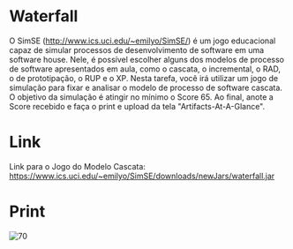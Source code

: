 # Waterfall
O SimSE (http://www.ics.uci.edu/~emilyo/SimSE/) é um jogo educacional capaz de simular processos de desenvolvimento de software em uma software house. Nele, é possível escolher alguns dos modelos de processo de software apresentados em aula, como o cascata, o incremental, o RAD, o de prototipação, o RUP e o XP. Nesta tarefa, você irá utilizar um jogo de simulação para fixar e analisar o modelo de processo de software cascata. O objetivo da simulação é atingir no mínimo o Score 65. Ao final, anote a Score recebido e faça o print e upload da tela "Artifacts-At-A-Glance".

# Link
Link para o Jogo do Modelo Cascata: https://www.ics.uci.edu/~emilyo/SimSE/downloads/newJars/waterfall.jar
# Print
![70](https://github.com/Udesc-Cct/ENGENHARIA-DE-SOFTWARE/assets/50460047/b17f72af-58ab-44bc-bb68-5882ab6e3f57)
